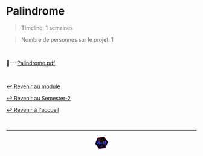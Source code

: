 # Palindrome

> Timeline: 1 semaines

> Nombre de personnes sur le projet: 1

<br>

📂---[Palindrome.pdf](https://github.com/Studio-17/Epitech-Subjects/blob/main/Semester-2/B-SYN-200/Palindrome/Palindrome.pdf)


<br>

[↩️ Revenir au module](https://github.com/Studio-17/Epitech-Subjects/tree/main/Semester-2/B-SYN-200)

[↩️ Revenir au Semester-2](https://github.com/Studio-17/Epitech-Subjects/tree/main/Semester-2)

[↩️ Revenir à l'accueil](https://github.com/Studio-17/Epitech-Subjects)

<br>

---

<div align="center">

<a href="https://github.com/Studio-17" target="_blank"><img src="../../../assets/voc17.gif" width="40"></a>

</div>